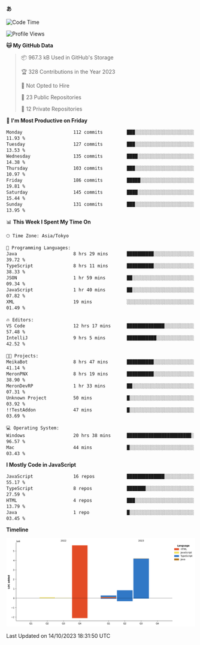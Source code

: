 #### あ

<!--START_SECTION:waka-->
![Code Time](http://img.shields.io/badge/Code%20Time-537%20hrs%2048%20mins-blue)

![Profile Views](http://img.shields.io/badge/Profile%20Views-90-blue)

**🐱 My GitHub Data** 

> 📦 967.3 kB Used in GitHub's Storage 
 > 
> 🏆 328 Contributions in the Year 2023
 > 
> 🚫 Not Opted to Hire
 > 
> 📜 23 Public Repositories 
 > 
> 🔑 12 Private Repositories 
 > 
📅 **I'm Most Productive on Friday** 

```text
Monday                   112 commits         ███░░░░░░░░░░░░░░░░░░░░░░   11.93 % 
Tuesday                  127 commits         ███░░░░░░░░░░░░░░░░░░░░░░   13.53 % 
Wednesday                135 commits         ████░░░░░░░░░░░░░░░░░░░░░   14.38 % 
Thursday                 103 commits         ███░░░░░░░░░░░░░░░░░░░░░░   10.97 % 
Friday                   186 commits         █████░░░░░░░░░░░░░░░░░░░░   19.81 % 
Saturday                 145 commits         ████░░░░░░░░░░░░░░░░░░░░░   15.44 % 
Sunday                   131 commits         ███░░░░░░░░░░░░░░░░░░░░░░   13.95 % 
```


📊 **This Week I Spent My Time On** 

```text
🕑︎ Time Zone: Asia/Tokyo

💬 Programming Languages: 
Java                     8 hrs 29 mins       ██████████░░░░░░░░░░░░░░░   39.72 % 
TypeScript               8 hrs 11 mins       ██████████░░░░░░░░░░░░░░░   38.33 % 
JSON                     1 hr 59 mins        ██░░░░░░░░░░░░░░░░░░░░░░░   09.34 % 
JavaScript               1 hr 40 mins        ██░░░░░░░░░░░░░░░░░░░░░░░   07.82 % 
XML                      19 mins             ░░░░░░░░░░░░░░░░░░░░░░░░░   01.49 % 

🔥 Editors: 
VS Code                  12 hrs 17 mins      ██████████████░░░░░░░░░░░   57.48 % 
IntelliJ                 9 hrs 5 mins        ███████████░░░░░░░░░░░░░░   42.52 % 

🐱‍💻 Projects: 
MeikaBot                 8 hrs 47 mins       ██████████░░░░░░░░░░░░░░░   41.14 % 
MeronPNX                 8 hrs 19 mins       ██████████░░░░░░░░░░░░░░░   38.90 % 
MeronDevRP               1 hr 33 mins        ██░░░░░░░░░░░░░░░░░░░░░░░   07.31 % 
Unknown Project          50 mins             █░░░░░░░░░░░░░░░░░░░░░░░░   03.92 % 
!!TestAddon              47 mins             █░░░░░░░░░░░░░░░░░░░░░░░░   03.69 % 

💻 Operating System: 
Windows                  20 hrs 38 mins      ████████████████████████░   96.57 % 
Mac                      44 mins             █░░░░░░░░░░░░░░░░░░░░░░░░   03.43 % 
```

**I Mostly Code in JavaScript** 

```text
JavaScript               16 repos            ██████████████░░░░░░░░░░░   55.17 % 
TypeScript               8 repos             ███████░░░░░░░░░░░░░░░░░░   27.59 % 
HTML                     4 repos             ███░░░░░░░░░░░░░░░░░░░░░░   13.79 % 
Java                     1 repo              █░░░░░░░░░░░░░░░░░░░░░░░░   03.45 % 
```



**Timeline**

![Lines of Code chart](https://raw.githubusercontent.com/arutaka1220/arutaka1220/main/assets/bar_graph.png)


 Last Updated on 14/10/2023 18:31:50 UTC
<!--END_SECTION:waka-->
